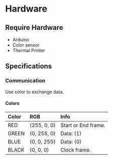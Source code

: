 # Hardware

## Require Hardware
- Arduino
- Color sensor
- Thermal Printer

## Specifications

### Communication
Use color to exchange data.

#### Colors

|Color | RGB         | Info                |
|:-----|:------------|:--------------------|
|RED   | (255, 0, 0) | Start or End frame. |
|GREEN | (0, 255, 0) | Data: (1)           |
|BLUE  | (0, 0, 255) | Data: (0)           |
|BLACK | (0, 0, 0)   | Clock frame.        |
